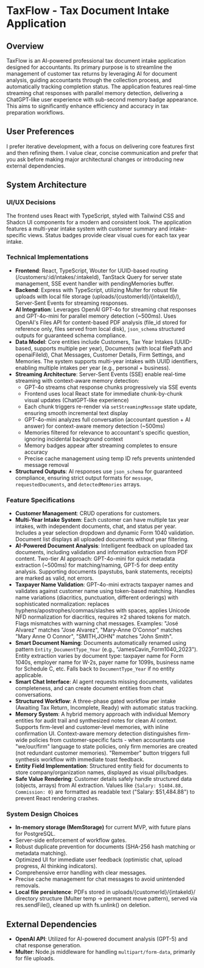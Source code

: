 # TaxFlow - Tax Document Intake Application

## Overview
TaxFlow is an AI-powered professional tax document intake application designed for accountants. Its primary purpose is to streamline the management of customer tax returns by leveraging AI for document analysis, guiding accountants through the collection process, and automatically tracking completion status. The application features real-time streaming chat responses with parallel memory detection, delivering a ChatGPT-like user experience with sub-second memory badge appearance. This aims to significantly enhance efficiency and accuracy in tax preparation workflows.

## User Preferences
I prefer iterative development, with a focus on delivering core features first and then refining them. I value clear, concise communication and prefer that you ask before making major architectural changes or introducing new external dependencies.

## System Architecture

### UI/UX Decisions
The frontend uses React with TypeScript, styled with Tailwind CSS and Shadcn UI components for a modern and consistent look. The application features a multi-year intake system with customer summary and intake-specific views. Status badges provide clear visual cues for each tax year intake.

### Technical Implementations
- **Frontend**: React, TypeScript, Wouter for UUID-based routing (/customers/:id/intakes/:intakeId), TanStack Query for server state management, SSE event handler with pendingMemories buffer.
- **Backend**: Express with TypeScript, utilizing Multer for robust file uploads with local file storage (uploads/{customerId}/{intakeId}/), Server-Sent Events for streaming responses.
- **AI Integration**: Leverages OpenAI GPT-4o for streaming chat responses and GPT-4o-mini for parallel memory detection (~500ms). Uses OpenAI's Files API for content-based PDF analysis (file_id stored for reference only, files served from local disk), `json_schema` structured outputs for guaranteed schema compliance.
- **Data Model**: Core entities include Customers, Tax Year Intakes (UUID-based, supports multiple per year), Documents (with local filePath and openaiFileId), Chat Messages, Customer Details, Firm Settings, and Memories. The system supports multi-year intakes with UUID identifiers, enabling multiple intakes per year (e.g., personal + business).
- **Streaming Architecture**: Server-Sent Events (SSE) enable real-time streaming with context-aware memory detection:
  - GPT-4o streams chat response chunks progressively via SSE events
  - Frontend uses local React state for immediate chunk-by-chunk visual updates (ChatGPT-like experience)
  - Each chunk triggers re-render via `setStreamingMessage` state update, ensuring smooth incremental text display
  - GPT-4o-mini analyzes full conversation (accountant question + AI answer) for context-aware memory detection (~500ms)
  - Memories filtered for relevance to accountant's specific question, ignoring incidental background context
  - Memory badges appear after streaming completes to ensure accuracy
  - Precise cache management using temp ID refs prevents unintended message removal
- **Structured Outputs**: AI responses use `json_schema` for guaranteed compliance, ensuring strict output formats for `message`, `requestedDocuments`, and `detectedMemories` arrays.

### Feature Specifications
- **Customer Management**: CRUD operations for customers.
- **Multi-Year Intake System**: Each customer can have multiple tax year intakes, with independent documents, chat, and status per year. Includes a year selection dropdown and dynamic Form 1040 validation. Document list displays all uploaded documents without year filtering.
- **AI-Powered Document Analysis**: Intelligent feedback on uploaded tax documents, including validation and information extraction from PDF content. Two-tier AI approach: GPT-4o-mini for quick metadata extraction (~500ms) for matching/naming, GPT-5 for deep entity analysis. Supporting documents (paystubs, bank statements, receipts) are marked as valid, not errors.
- **Taxpayer Name Validation**: GPT-4o-mini extracts taxpayer names and validates against customer name using token-based matching. Handles name variations (diacritics, punctuation, different orderings) with sophisticated normalization: replaces hyphens/apostrophes/commas/slashes with spaces, applies Unicode NFD normalization for diacritics, requires ≥2 shared tokens for match. Flags mismatches with warning chat messages. Examples: "José Alvarez" matches "Jose Alvarez", "Mary-Anne O'Connor" matches "Mary Anne O Connor", "SMITH,JOHN" matches "John Smith".
- **Smart Document Naming**: Documents automatically renamed using pattern `Entity_DocumentType_Year` (e.g., "JamesCavin_Form1040_2023"). Entity extraction varies by document type: taxpayer name for Form 1040s, employer name for W-2s, payer name for 1099s, business name for Schedule C, etc. Falls back to `DocumentType_Year` if no entity applicable.
- **Smart Chat Interface**: AI agent requests missing documents, validates completeness, and can create document entities from chat conversations.
- **Structured Workflow**: A three-phase gated workflow per intake (Awaiting Tax Return, Incomplete, Ready) with automatic status tracking.
- **Memory System**: A hybrid memory approach with individual Memory entities for audit trail and synthesized notes for clean AI context. Supports firm-level and customer-level memories, with inline confirmation UI. Context-aware memory detection distinguishes firm-wide policies from customer-specific facts - when accountants use "we/our/firm" language to state policies, only firm memories are created (not redundant customer memories). "Remember" button triggers full synthesis workflow with immediate toast feedback.
- **Entity Field Implementation**: Structured entity field for documents to store company/organization names, displayed as visual pills/badges.
- **Safe Value Rendering**: Customer details safely handle structured data (objects, arrays) from AI extraction. Values like `{Salary: 51484.88, Commission: 0}` are formatted as readable text ("Salary: $51,484.88") to prevent React rendering crashes.

### System Design Choices
- **In-memory storage (MemStorage)** for current MVP, with future plans for PostgreSQL.
- Server-side enforcement of workflow gates.
- Robust duplicate prevention for documents (SHA-256 hash matching or metadata matching).
- Optimized UI for immediate user feedback (optimistic chat, upload progress, AI thinking indicators).
- Comprehensive error handling with clear messages.
- Precise cache management for chat messages to avoid unintended removals.
- **Local file persistence**: PDFs stored in uploads/{customerId}/{intakeId}/ directory structure (Multer temp → permanent move pattern), served via res.sendFile(), cleaned up with fs.unlink() on deletion.

## External Dependencies
- **OpenAI API**: Utilized for AI-powered document analysis (GPT-5) and chat response generation.
- **Multer**: Node.js middleware for handling `multipart/form-data`, primarily for file uploads.